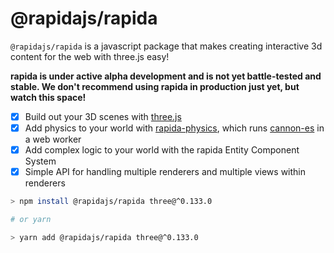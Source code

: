 # @rapidajs/rapida

`@rapidajs/rapida` is a javascript package that makes creating interactive 3d content for the web with three.js easy!

**rapida is under active alpha development and is not yet battle-tested and stable. We don't recommend using rapida in production just yet, but watch this space!**

- [x] Build out your 3D scenes with [three.js](https://threejs.org/)
- [x] Add physics to your world with [rapida-physics](https://gitlab.com/rapidajs/rapida/-/tree/main/packages/rapida-physics), which runs [cannon-es](https://github.com/pmndrs/cannon-es) in a web worker
- [x] Add complex logic to your world with the rapida Entity Component System
- [x] Simple API for handling multiple renderers and multiple views within renderers

```bash
> npm install @rapidajs/rapida three@^0.133.0

# or yarn

> yarn add @rapidajs/rapida three@^0.133.0
```
